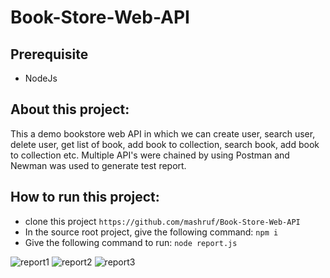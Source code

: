 # Book-Store-Web-API

## Prerequisite
- NodeJs

## About this project:
This a demo bookstore web API in which we can create user, search user, delete user, get list of book, add book to collection, search book, add book to collection etc. Multiple API's were chained by using Postman and Newman was used to generate test report.

## How to run this project:
- clone this project
``` https://github.com/mashruf/Book-Store-Web-API ```
- In the source root project, give the following command:
``` npm i ```
- Give the following command to run:
``` node report.js ```

![report1](https://github.com/mashruf/Book-Store-Web-API/assets/50927464/20eaa295-9dd6-43f0-a1c8-865a5a70d14b)
![report2](https://github.com/mashruf/Book-Store-Web-API/assets/50927464/f3dbae7d-ca0b-4b00-9071-fd6fc4fb3449)
![report3](https://github.com/mashruf/Book-Store-Web-API/assets/50927464/bd530445-1330-4864-8050-841b28eb77d7)

